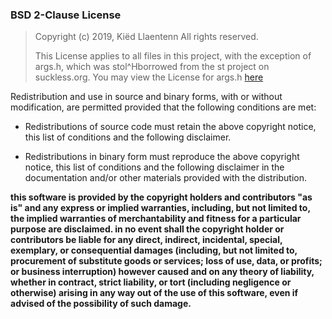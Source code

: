 ### BSD 2-Clause License

> Copyright (c) 2019, Kiëd Llaentenn
> All rights reserved.
>
> This License applies to all files in this project,
> with the exception of args.h, which was stol^Hborrowed
> from the st project on suckless.org. You may view the License
> for args.h [here](https://git.suckless.org/st/file/LICENSE.html)

Redistribution and use in source and binary forms, with or without
modification, are permitted provided that the following conditions are met:

-  Redistributions of source code must retain the above copyright notice, this
   list of conditions and the following disclaimer.

-  Redistributions in binary form must reproduce the above copyright notice,
   this list of conditions and the following disclaimer in the documentation
   and/or other materials provided with the distribution.

**this software is provided by the copyright holders and contributors "as is"
and any express or implied warranties, including, but not limited to, the
implied warranties of merchantability and fitness for a particular purpose are
disclaimed. in no event shall the copyright holder or contributors be liable
for any direct, indirect, incidental, special, exemplary, or consequential
damages (including, but not limited to, procurement of substitute goods or
services; loss of use, data, or profits; or business interruption) however
caused and on any theory of liability, whether in contract, strict liability,
or tort (including negligence or otherwise) arising in any way out of the use
of this software, even if advised of the possibility of such damage.**
